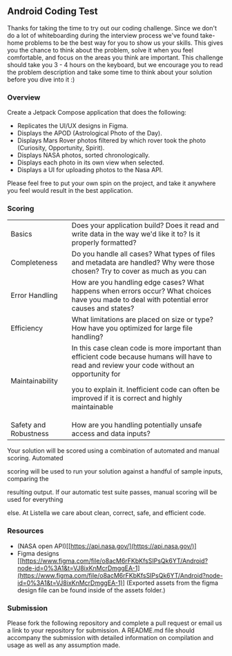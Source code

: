 ## Android Coding Test

Thanks for taking the time to try out our coding challenge. Since we don't do a lot of whiteboarding during the interview process we've found take-home problems to be the best way for you to show us your skills. This gives you the chance to think about the problem, solve it when you feel comfortable, and focus on the areas you think are important. This challenge should take you 3 - 4 hours on the keyboard, but we encourage you to read the problem description and take some time to think about your solution before you dive into it :)

### Overview
Create a Jetpack Compose application that does the following:
* Replicates the UI/UX designs in Figma. 
* Displays the APOD (Astrological Photo of the Day). 
* Displays Mars Rover photos filtered by which rover took the photo (Curiosity, Opportunity, Spirit). 
* Displays NASA photos, sorted chronologically. 
* Displays each photo in its own view when selected. 
* Displays a UI for uploading photos to the Nasa API. 

Please feel free to put your own spin on the project, and take it anywhere you feel would result in the best application.


### Scoring


<table>
  <tr>
   <td>Basics
   </td>
   <td>Does your application build? Does it read and write data in the way we'd like it to? Is it properly formatted?
   </td>
  </tr>
  <tr>
   <td>Completeness
   </td>
   <td>Do you handle all cases? What types of files and metadata are handled? Why were those chosen? Try to cover as much as you can
   </td>
  </tr>
  <tr>
   <td>Error Handling
   </td>
   <td>How are you handling edge cases? What happens when errors occur? What choices have you made to deal with potential error causes and states?
   </td>
  </tr>
  <tr>
   <td>Efficiency
   </td>
   <td>What limitations are placed on size or type? How have you optimized for large file handling?
   </td>
  </tr>
  <tr>
   <td>Maintainability
   </td>
   <td>In this case clean code is more important than efficient code because humans will have to read and review your code without an opportunity for
<p>
you to explain it. Inefficient code can often be improved if it is correct and highly maintainable
   </td>
  </tr>
  <tr>
   <td>Safety and Robustness
   </td>
   <td>How are you handling potentially unsafe access and data inputs? 
   </td>
  </tr>
</table>


Your solution will be scored using a combination of automated and manual scoring. Automated

scoring will be used to run your solution against a handful of sample inputs, comparing the

resulting output. If our automatic test suite passes, manual scoring will be used for everything

else. At Listella we care about clean, correct, safe, and efficient code.



### Resources

* (NASA open API)[[https://api.nasa.gov/](https://api.nasa.gov/)] 
* Figma designs [[https://www.figma.com/file/o8acM6rFKbKfsSIPsQk6YT/Android?node-id=0%3A1&t=VJ8ixKnMcrDmggEA-1](https://www.figma.com/file/o8acM6rFKbKfsSIPsQk6YT/Android?node-id=0%3A1&t=VJ8ixKnMcrDmggEA-1)] (Exported assets from the figma design file can be found inside of the assets folder.)

### Submission

Please fork the following repository and complete a pull request or email us a link to your repository for submission. A README.md file should accompany the submission with detailed information on compilation and usage as well as any assumption made.

